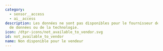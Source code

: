 ```yaml
---
category:
  - sensor__access
  - ai__access
description: Les données ne sont pas disponibles pour le fournisseur de la collecte
  de données ou de la technologie.
icon: /dtpr-icons/not_available_to_vendor.svg
id: not_available_to_vendor
name: Non disponible pour le vendeur
---
```

